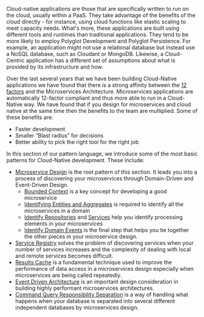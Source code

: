 Cloud-native applications are those that are specifically written to run on the cloud, usually within a PaaS. They take advantage of the benefits of the cloud directly - for instance, using cloud functions like elastic scaling to meet capacity needs. What's more, these applications are built using different tools and runtimes than traditional applications.   They tend to be more likely to employ Polyglot Development and Polyglot Persistence. For example, an application might not use a relational database but instead use a NoSQL database, such as Cloudant or MongoDB.  Likewise, a Cloud-Centric application has a different set of assumptions about what is provided by its infrastructure and how.

Over the last several years that we have been building Cloud-Native applications we have found that there is a strong affinity between the [12 factors](http://www.12factor.net) and the Microservices Architecture. Microservices applications are automatically 12-factor compliant and thus more able to run in a Cloud-Native way. We have found that if you design for microservices and cloud native at the same time then the benefits to the team are multiplied.  Some of these benefits are:

* Faster development
* Smaller “Blast radius” for decisions
* Better ability to pick the right tool for the right job

In this section of our pattern language, we introduce some of the most basic patterns for Cloud-Native development.  These include:

+ [Microservice Design](Microservice-Design.md) is the root pattern of this section.  It leads you into a process of discovering your microservices through Domain-Driven and Event-Driven Design.
  + [Bounded Context](Context.md) is a key concept for developing a good microservice
  + [Identifying Entities and Aggregates](Identify-Entities-And-Aggregates.md) is required to identify all the microservices in a domain
  + [Identify Repositories](Identify-Repositories-And-Services.md) and [Services](Services.md) help you identify processing elements in your microservices
  + [Identify Domain Events](Identify-Domain-Events.md) is the final step that helps you tie together the other pieces in your microservice design.
+ [Service Registry](../Cloud-Native-DevOps/Service-Registry-kyle.md) solves the problem of discovering services when your number of services increases and the complexity of dealing with local and remote services becomes difficult.
+ [Results Cache](Results-Cache.md) is a fundamental technique used to improve the performance of data access in a microservices design especially when microservices are being called repeatedly.
+ [Event Driven Architecture](../Event-Based-Architecture/Event-Driven-Architecture.md) is an important design consideration in building highly performant microservices architectures.
+ [Command Query Responsibility Separation](Command-Query-Responsibility-Separation.md) is a way of handling what happens when your database is separated into several different independent databases by microservices design.
